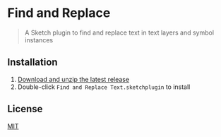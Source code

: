 # Find and Replace

> A Sketch plugin to find and replace text in text layers and symbol instances

## Installation

1. [Download and unzip the latest release](https://github.com/yuanqing/sketch-find-and-replace-text/releases)
2. Double-click `Find and Replace Text.sketchplugin` to install

## License

[MIT](LICENSE.md)
